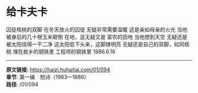 # 给卡夫卡

囚徒核桃的双脚
在冬天放火的囚徒
无疑非常需要温暖
这是亲如母亲的火光
当他被身后的几十根玉米砸倒
在地，这无疑又是
富农的田地
当他想到天空
无疑还是被太阳烧得一干二净
这太阳低下头来，这脚镣明亮
无疑还是自己的双脚，如同核桃
埋在故乡的钢铁里
工程师的钢铁里
1986.6.16

---

**原文链接**: https://haizi.huhaitai.com/01/094  
**章节**: 第一编　短诗（1983—1986）  
**路径**: /01/094
